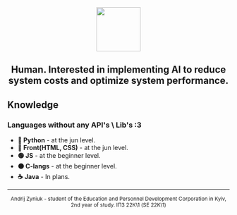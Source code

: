 <div id="header" align="center">
    <img src="https://i.ibb.co/0y8wY23/rounded-in-photoretrica.png" width="100">
    <h2>Human. Interested in implementing AI to reduce system costs and optimize system performance.</h2>
    
</div>
<div>
    <h2>Knowledge</h2>
    <h3>Languages without any API's \ Lib's :3</h3>
    <ul>
      <li><strong>🐍 Python</strong> - at the jun level.</li>
      <li><strong>🥏 Front(HTML, CSS)</strong> - at the jun level.</li>
      <li><strong>🟢 JS</strong> - at the beginner level.</li>
      <li><strong>🟠 C-langs</strong> - at the beginner level.</li>
      <li><strong>☕ Java</strong> - In plans.</li>
    </ul>
</div>
<hr>
<img src="https://komarev.com/ghpvc/?username=pgmtags&style=flat-square&color=blue" alt=""/>
<div id="footer" align="center">
  <sub>Andrij Zyniuk - student of the Education and Personnel Development Corporation in Kyiv, 2nd year of study. ІПЗ 22К\1 (SE 22K\1)</sub>
</div>
